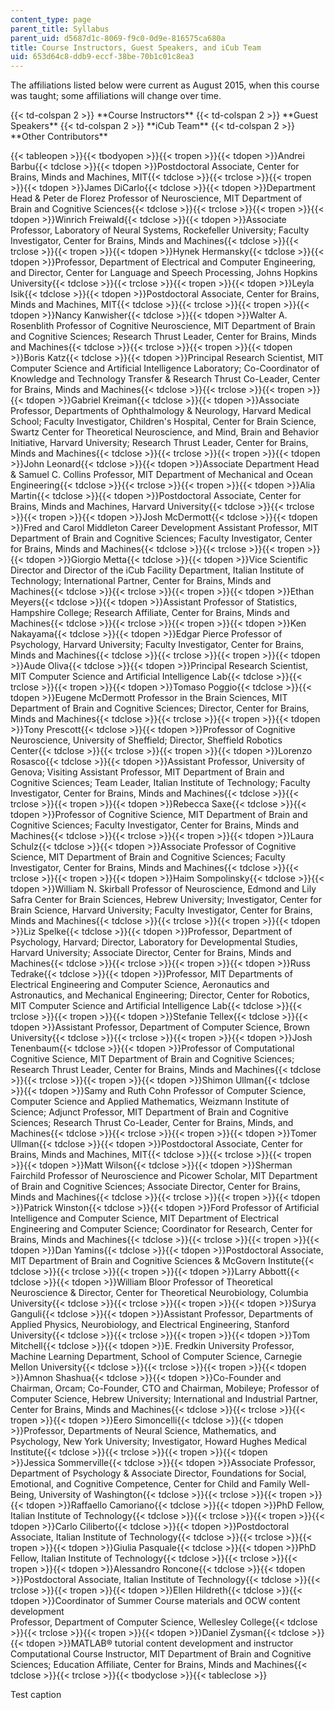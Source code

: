 ```yaml
---
content_type: page
parent_title: Syllabus
parent_uid: d5687d1c-8069-f9c0-0d9e-816575ca680a
title: Course Instructors, Guest Speakers, and iCub Team
uid: 653d64c8-ddb9-eccf-38be-70b1c01c8ea3
---
```

The affiliations listed below were current as August 2015, when this course was taught; some affiliations will change over time.

{{\< td-colspan 2 >}} \*\*Course Instructors\*\* {{\< td-colspan 2 >}} \*\*Guest Speakers\*\* {{\< td-colspan 2 >}} \*\*iCub Team\*\* {{\< td-colspan 2 >}} \*\*Other Contributors\*\*

{{< tableopen >}}{{< tbodyopen >}}{{< tropen >}}{{< tdopen >}}Andrei Barbu{{< tdclose >}}{{< tdopen >}}Postdoctoral Associate, Center for Brains, Minds and Machines, MIT{{< tdclose >}}{{< trclose >}}{{< tropen >}}{{< tdopen >}}James DiCarlo{{< tdclose >}}{{< tdopen >}}Department Head & Peter de Florez Professor of Neuroscience, MIT Department of Brain and Cognitive Sciences{{< tdclose >}}{{< trclose >}}{{< tropen >}}{{< tdopen >}}Winrich Freiwald{{< tdclose >}}{{< tdopen >}}Associate Professor, Laboratory of Neural Systems, Rockefeller University; Faculty Investigator, Center for Brains, Minds and Machines{{< tdclose >}}{{< trclose >}}{{< tropen >}}{{< tdopen >}}Hynek Hermansky{{< tdclose >}}{{< tdopen >}}Professor, Department of Electrical and Computer Engineering, and Director, Center for Language and Speech Processing, Johns Hopkins University{{< tdclose >}}{{< trclose >}}{{< tropen >}}{{< tdopen >}}Leyla Isik{{< tdclose >}}{{< tdopen >}}Postdoctoral Associate, Center for Brains, Minds and Machines, MIT{{< tdclose >}}{{< trclose >}}{{< tropen >}}{{< tdopen >}}Nancy Kanwisher{{< tdclose >}}{{< tdopen >}}Walter A. Rosenblith Professor of Cognitive Neuroscience, MIT Department of Brain and Cognitive Sciences; Research Thrust Leader, Center for Brains, Minds and Machines{{< tdclose >}}{{< trclose >}}{{< tropen >}}{{< tdopen >}}Boris Katz{{< tdclose >}}{{< tdopen >}}Principal Research Scientist, MIT Computer Science and Artificial Intelligence Laboratory; Co-Coordinator of Knowledge and Technology Transfer & Research Thrust Co-Leader, Center for Brains, Minds and Machines{{< tdclose >}}{{< trclose >}}{{< tropen >}}{{< tdopen >}}Gabriel Kreiman{{< tdclose >}}{{< tdopen >}}Associate Professor, Departments of Ophthalmology & Neurology, Harvard Medical School; Faculty Investigator, Children's Hospital, Center for Brain Science, Swartz Center for Theoretical Neuroscience, and Mind, Brain and Behavior Initiative, Harvard University; Research Thrust Leader, Center for Brains, Minds and Machines{{< tdclose >}}{{< trclose >}}{{< tropen >}}{{< tdopen >}}John Leonard{{< tdclose >}}{{< tdopen >}}Associate Department Head & Samuel C. Collins Professor, MIT Department of Mechanical and Ocean Engineering{{< tdclose >}}{{< trclose >}}{{< tropen >}}{{< tdopen >}}Alia Martin{{< tdclose >}}{{< tdopen >}}Postdoctoral Associate, Center for Brains, Minds and Machines, Harvard University{{< tdclose >}}{{< trclose >}}{{< tropen >}}{{< tdopen >}}Josh McDermott{{< tdclose >}}{{< tdopen >}}Fred and Carol Middleton Career Development Assistant Professor, MIT Department of Brain and Cognitive Sciences; Faculty Investigator, Center for Brains, Minds and Machines{{< tdclose >}}{{< trclose >}}{{< tropen >}}{{< tdopen >}}Giorgio Metta{{< tdclose >}}{{< tdopen >}}Vice Scientific Director and Director of the iCub Facility Department, Italian Institute of Technology; International Partner, Center for Brains, Minds and Machines{{< tdclose >}}{{< trclose >}}{{< tropen >}}{{< tdopen >}}Ethan Meyers{{< tdclose >}}{{< tdopen >}}Assistant Professor of Statistics, Hampshire College; Research Affiliate, Center for Brains, Minds and Machines{{< tdclose >}}{{< trclose >}}{{< tropen >}}{{< tdopen >}}Ken Nakayama{{< tdclose >}}{{< tdopen >}}Edgar Pierce Professor of Psychology, Harvard University; Faculty Investigator, Center for Brains, Minds and Machines{{< tdclose >}}{{< trclose >}}{{< tropen >}}{{< tdopen >}}Aude Oliva{{< tdclose >}}{{< tdopen >}}Principal Research Scientist, MIT Computer Science and Artificial Intelligence Lab{{< tdclose >}}{{< trclose >}}{{< tropen >}}{{< tdopen >}}Tomaso Poggio{{< tdclose >}}{{< tdopen >}}Eugene McDermott Professor in the Brain Sciences, MIT Department of Brain and Cognitive Sciences; Director, Center for Brains, Minds and Machines{{< tdclose >}}{{< trclose >}}{{< tropen >}}{{< tdopen >}}Tony Prescott{{< tdclose >}}{{< tdopen >}}Professor of Cognitive Neuroscience, University of Sheffield; Director, Sheffield Robotics Center{{< tdclose >}}{{< trclose >}}{{< tropen >}}{{< tdopen >}}Lorenzo Rosasco{{< tdclose >}}{{< tdopen >}}Assistant Professor, University of Genova; Visiting Assistant Professor, MIT Department of Brain and Cognitive Sciences; Team Leader, Italian Institute of Technology; Faculty Investigator, Center for Brains, Minds and Machines{{< tdclose >}}{{< trclose >}}{{< tropen >}}{{< tdopen >}}Rebecca Saxe{{< tdclose >}}{{< tdopen >}}Professor of Cognitive Science, MIT Department of Brain and Cognitive Sciences; Faculty Investigator, Center for Brains, Minds and Machines{{< tdclose >}}{{< trclose >}}{{< tropen >}}{{< tdopen >}}Laura Schulz{{< tdclose >}}{{< tdopen >}}Associate Professor of Cognitive Science, MIT Department of Brain and Cognitive Sciences; Faculty Investigator, Center for Brains, Minds and Machines{{< tdclose >}}{{< trclose >}}{{< tropen >}}{{< tdopen >}}Haim Sompolinsky{{< tdclose >}}{{< tdopen >}}William N. Skirball Professor of Neuroscience, Edmond and Lily Safra Center for Brain Sciences, Hebrew University; Investigator, Center for Brain Science, Harvard University; Faculty Investigator, Center for Brains, Minds and Machines{{< tdclose >}}{{< trclose >}}{{< tropen >}}{{< tdopen >}}Liz Spelke{{< tdclose >}}{{< tdopen >}}Professor, Department of Psychology, Harvard; Director, Laboratory for Developmental Studies, Harvard University; Associate Director, Center for Brains, Minds and Machines{{< tdclose >}}{{< trclose >}}{{< tropen >}}{{< tdopen >}}Russ Tedrake{{< tdclose >}}{{< tdopen >}}Professor, MIT Departments of Electrical Engineering and Computer Science, Aeronautics and Astronautics, and Mechanical Engineering; Director, Center for Robotics, MIT Computer Science and Artificial Intelligence Lab{{< tdclose >}}{{< trclose >}}{{< tropen >}}{{< tdopen >}}Stefanie Tellex{{< tdclose >}}{{< tdopen >}}Assistant Professor, Department of Computer Science, Brown University{{< tdclose >}}{{< trclose >}}{{< tropen >}}{{< tdopen >}}Josh Tenenbaum{{< tdclose >}}{{< tdopen >}}Professor of Computational Cognitive Science, MIT Department of Brain and Cognitive Sciences; Research Thrust Leader, Center for Brains, Minds and Machines{{< tdclose >}}{{< trclose >}}{{< tropen >}}{{< tdopen >}}Shimon Ullman{{< tdclose >}}{{< tdopen >}}Samy and Ruth Cohn Professor of Computer Science, Computer Science and Applied Mathematics, Weizmann Institute of Science; Adjunct Professor, MIT Department of Brain and Cognitive Sciences; Research Thrust Co-Leader, Center for Brains, Minds, and Machines{{< tdclose >}}{{< trclose >}}{{< tropen >}}{{< tdopen >}}Tomer Ullman{{< tdclose >}}{{< tdopen >}}Postdoctoral Associate, Center for Brains, Minds and Machines, MIT{{< tdclose >}}{{< trclose >}}{{< tropen >}}{{< tdopen >}}Matt Wilson{{< tdclose >}}{{< tdopen >}}Sherman Fairchild Professor of Neuroscience and Picower Scholar, MIT Department of Brain and Cognitive Sciences; Associate Director, Center for Brains, Minds and Machines{{< tdclose >}}{{< trclose >}}{{< tropen >}}{{< tdopen >}}Patrick Winston{{< tdclose >}}{{< tdopen >}}Ford Professor of Artificial Intelligence and Computer Science, MIT Department of Electrical Engineering and Computer Science; Coordinator for Research, Center for Brains, Minds and Machines{{< tdclose >}}{{< trclose >}}{{< tropen >}}{{< tdopen >}}Dan Yamins{{< tdclose >}}{{< tdopen >}}Postdoctoral Associate, MIT Department of Brain and Cognitive Sciences & McGovern Institute{{< tdclose >}}{{< trclose >}}{{< tropen >}}{{< tdopen >}}Larry Abbott{{< tdclose >}}{{< tdopen >}}William Bloor Professor of Theoretical Neuroscience & Director, Center for Theoretical Neurobiology, Columbia University{{< tdclose >}}{{< trclose >}}{{< tropen >}}{{< tdopen >}}Surya Ganguli{{< tdclose >}}{{< tdopen >}}Assistant Professor, Departments of Applied Physics, Neurobiology, and Electrical Engineering, Stanford University{{< tdclose >}}{{< trclose >}}{{< tropen >}}{{< tdopen >}}Tom Mitchell{{< tdclose >}}{{< tdopen >}}E. Fredkin University Professor, Machine Learning Department, School of Computer Science, Carnegie Mellon University{{< tdclose >}}{{< trclose >}}{{< tropen >}}{{< tdopen >}}Amnon Shashua{{< tdclose >}}{{< tdopen >}}Co-Founder and Chairman, Orcam; Co-Founder, CTO and Chairman, Mobileye; Professor of Computer Science, Hebrew University; International and Industrial Partner, Center for Brains, Minds and Machines{{< tdclose >}}{{< trclose >}}{{< tropen >}}{{< tdopen >}}Eero Simoncelli{{< tdclose >}}{{< tdopen >}}Professor, Departments of Neural Science, Mathematics, and Psychology, New York University; Investigator, Howard Hughes Medical Institute{{< tdclose >}}{{< trclose >}}{{< tropen >}}{{< tdopen >}}Jessica Sommerville{{< tdclose >}}{{< tdopen >}}Associate Professor, Department of Psychology & Associate Director, Foundations for Social, Emotional, and Cognitive Competence, Center for Child and Family Well-Being, University of Washington{{< tdclose >}}{{< trclose >}}{{< tropen >}}{{< tdopen >}}Raffaello Camoriano{{< tdclose >}}{{< tdopen >}}PhD Fellow, Italian Institute of Technology{{< tdclose >}}{{< trclose >}}{{< tropen >}}{{< tdopen >}}Carlo Ciliberto{{< tdclose >}}{{< tdopen >}}Postdoctoral Associate, Italian Institute of Technology{{< tdclose >}}{{< trclose >}}{{< tropen >}}{{< tdopen >}}Giulia Pasquale{{< tdclose >}}{{< tdopen >}}PhD Fellow, Italian Institute of Technology{{< tdclose >}}{{< trclose >}}{{< tropen >}}{{< tdopen >}}Alessandro Roncone{{< tdclose >}}{{< tdopen >}}Postdoctoral Associate, Italian Institute of Technology{{< tdclose >}}{{< trclose >}}{{< tropen >}}{{< tdopen >}}Ellen Hildreth{{< tdclose >}}{{< tdopen >}}Coordinator of Summer Course materials and OCW content development  
Professor, Department of Computer Science, Wellesley College{{< tdclose >}}{{< trclose >}}{{< tropen >}}{{< tdopen >}}Daniel Zysman{{< tdclose >}}{{< tdopen >}}MATLAB® tutorial content development and instructor  
Computational Course Instructor, MIT Department of Brain and Cognitive Sciences; Education Affiliate, Center for Brains, Minds and Machines{{< tdclose >}}{{< trclose >}}{{< tbodyclose >}}{{< tableclose >}}

Test caption